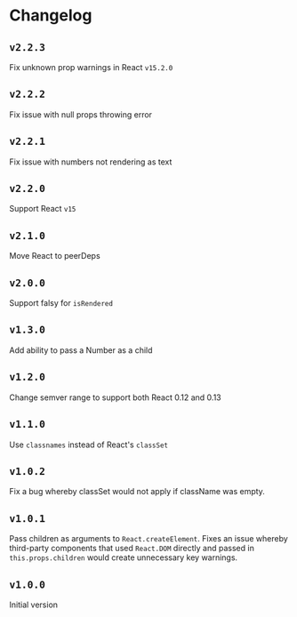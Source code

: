 # Changelog

## `v2.2.3`

Fix unknown prop warnings in React `v15.2.0`

## `v2.2.2`

Fix issue with null props throwing error

## `v2.2.1`

Fix issue with numbers not rendering as text

## `v2.2.0`

Support React `v15`

## `v2.1.0`

Move React to peerDeps

## `v2.0.0`

Support falsy for `isRendered`

## `v1.3.0`

Add ability to pass a Number as a child

## `v1.2.0`

Change semver range to support both React 0.12 and 0.13

## `v1.1.0`

Use `classnames` instead of React's `classSet`

## `v1.0.2`

Fix a bug whereby classSet would not apply if className was empty.

## `v1.0.1`

Pass children as arguments to `React.createElement`. Fixes an issue whereby third-party components that used `React.DOM` directly and passed in `this.props.children` would create unnecessary key warnings.

## `v1.0.0`

Initial version
